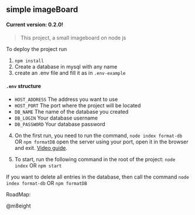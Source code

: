 ## simple imageBoard
#### Current version: 0.2.0!

> This project, a small imageboard on node js

To deploy the project run
1. ``npm install``
2. Create a database in mysql with any name
3. create an .env file and fill it as in ``.env-example``
#### ``.env`` structure
- ``HOST_ADDRESS`` The address you want to use
- ``HOST_PORT`` The port where the project will be located
- ``DB_NAME`` The name of the database you created
- ``DB_LOGIN`` Your database username
- ``DB_PASSWORD`` Your database password

4. On the first run, you need to run the command,
``node index format-db``
OR
``npm formatDB``
 open the server using your port, open it in the browser and exit.
[Video guide](youtube.com/).

5. To start, run the following command in the root of the project:
``node index``
OR
``npm start``

If you want to delete all entries in the database, then call the command
``node index format-db``
OR
``npm formatDB``

RoadMap: 

@m8eight